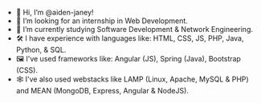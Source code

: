 - 👋 Hi, I’m @aiden-janey!
- 👀 I’m looking for an internship in Web Development.
- 🌱 I’m currently studying Software Development & Network Engineering.
- 🛠  I have experience with languages like: HTML, CSS, JS, PHP, Java, Python, & SQL.
- 🖼 I've used frameworks like: Angular (JS), Spring (Java), Bootstrap (CSS). 
- 🕸 I've also used webstacks like LAMP (Linux, Apache, MySQL & PHP) and MEAN (MongoDB, Express, Angular & NodeJS).
